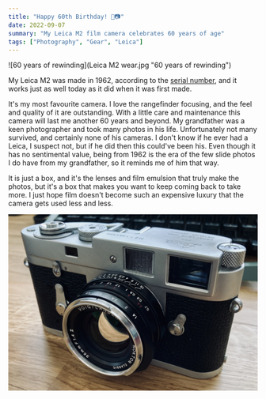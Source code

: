 ```yaml
---
title: "Happy 60th Birthday! 🎂📷"
date: 2022-09-07
summary: "My Leica M2 film camera celebrates 60 years of age"
tags: ["Photography", "Gear", "Leica"]
---
```


![60 years of rewinding](Leica M2 wear.jpg "60 years of rewinding")

My Leica M2 was made in 1962, according to the [serial number](https://www.l-camera-forum.com/leica-wiki.en/index.php/Serial_Numbers_Leica_Cameras), and it works just as well today as it did when it was first made.

It's my most favourite camera. I love the rangefinder focusing, and the feel and quality of it are outstanding. With a little care and maintenance this camera will last me another 60 years and beyond. My grandfather was a keen photographer and took many photos in his life. Unfortunately not many survived, and certainly none of his cameras. I don't know if he ever had a Leica, I suspect not, but if he did then this could've been his. Even though it has no sentimental value, being from 1962 is the era of the few slide photos I do have from my grandfather, so it reminds me of him that way.

It is just a box, and it's the lenses and film emulsion that truly make the photos, but it's a box that makes you want to keep coming back to take more. I just hope film doesn't become such an expensive luxury that the camera gets used less and less.

![With Voigtlander Nokton](leica-m2.jpg "With Voigtlander Nokton")
